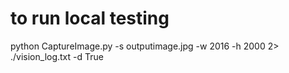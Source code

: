# to run local testing
python CaptureImage.py -s outputimage.jpg -w 2016 -h 2000 2> ./vision_log.txt -d True